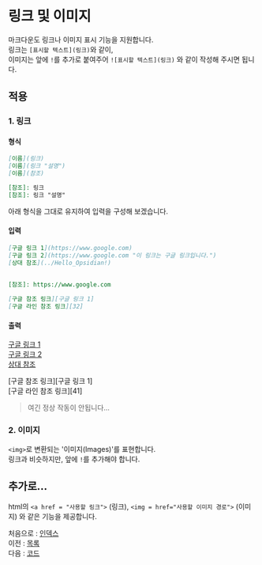 링크 및 이미지
===
마크다운도 링크나 이미지 표시 기능을 지원합니다.  
링크는 `[표시할 텍스트](링크)`와 같이,  
이미지는 앞에 `!`를 추가로 붙여주어 `![표시할 텍스트](링크)` 와 같이 작성해 주시면 됩니다.  

적용
---
### 1. 링크

#### 형식

```markdown
[이름](링크)
[이름](링크 "설명")
[이름](참조)

[참조]: 링크
[참조]: 링크 "설명"
```

아래 형식을 그대로 유지하여 입력을 구성해 보겠습니다.  

#### 입력

```markdown
[구글 링크 1](https://www.google.com)  
[구글 링크 2](https://www.google.com "이 링크는 구글 링크입니다.")  
[상대 참조](../Hello_Opsidian!)  
  
  
[참조]: https://www.google.com  

[구글 참조 링크][구글 링크 1]  
[구글 라인 참조 링크][32]  
```

#### 출력

[구글 링크 1](https://www.google.com)  
[구글 링크 2](https://www.google.com "이 링크는 구글 링크입니다.")  
[상대 참조](../Hello_Opsidian!)  
  
[참조]: https://www.google.com  

[구글 참조 링크][구글 링크 1]  
[구글 라인 참조 링크][41]  

> 여긴 정상 작동이 안됩니다…  

### 2. 이미지

`<img>`로 변환되는 '이미지(Images)'를 표현합니다.  
링크과 비슷하지만, 앞에 `!`를 추가해야 합니다.  

추가로...
---
html의 `<a href = "사용할 링크">` (링크), `<img = href="사용할 이미지 경로">`  (이미지) 와 같은 기능을 제공합니다.  

처음으로 : [인덱스](0_인덱스.md)  
이전 : [목록](3_리스트.md)  
다음 : [코드](5_코드.md)  
